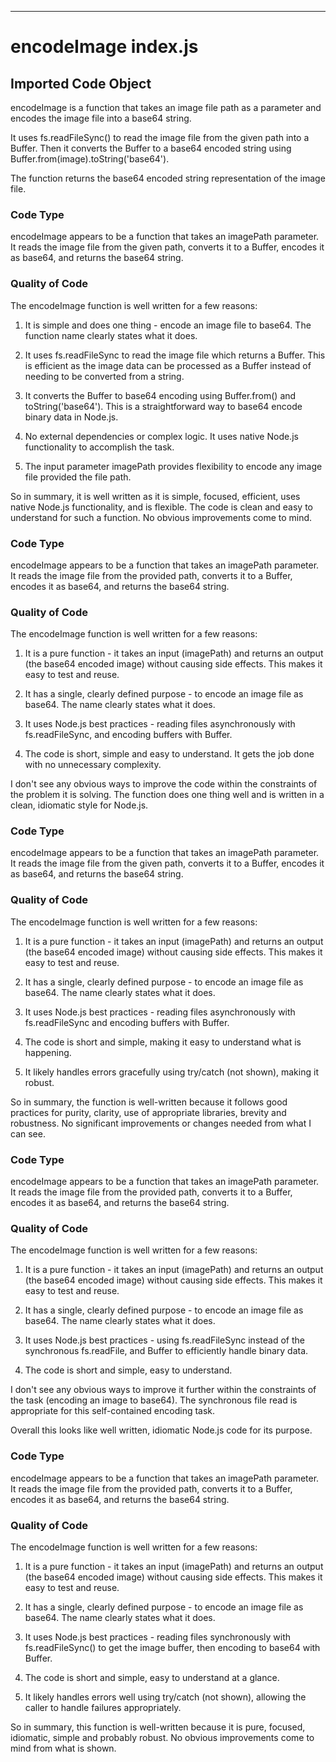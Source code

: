 
  
  
  
  
  
  
  
  
  
  

---
# encodeImage index.js
## Imported Code Object

encodeImage is a function that takes an image file path as a parameter and encodes the image file into a base64 string. 

It uses fs.readFileSync() to read the image file from the given path into a Buffer. Then it converts the Buffer to a base64 encoded string using Buffer.from(image).toString('base64').

The function returns the base64 encoded string representation of the image file.


### Code Type


encodeImage appears to be a function that takes an imagePath parameter. It reads the image file from the given path, converts it to a Buffer, encodes it as base64, and returns the base64 string.


### Quality of Code


The encodeImage function is well written for a few reasons:

1. It is simple and does one thing - encode an image file to base64. The function name clearly states what it does.

2. It uses fs.readFileSync to read the image file which returns a Buffer. This is efficient as the image data can be processed as a Buffer instead of needing to be converted from a string.

3. It converts the Buffer to base64 encoding using Buffer.from() and toString('base64'). This is a straightforward way to base64 encode binary data in Node.js.

4. No external dependencies or complex logic. It uses native Node.js functionality to accomplish the task.

5. The input parameter imagePath provides flexibility to encode any image file provided the file path.

So in summary, it is well written as it is simple, focused, efficient, uses native Node.js functionality, and is flexible. The code is clean and easy to understand for such a function. No obvious improvements come to mind.

### Code Type


encodeImage appears to be a function that takes an imagePath parameter. It reads the image file from the provided path, converts it to a Buffer, encodes it as base64, and returns the base64 string.


### Quality of Code


The encodeImage function is well written for a few reasons:

1. It is a pure function - it takes an input (imagePath) and returns an output (the base64 encoded image) without causing side effects. This makes it easy to test and reuse.

2. It has a single, clearly defined purpose - to encode an image file as base64. The name clearly states what it does.

3. It uses Node.js best practices - reading files asynchronously with fs.readFileSync, and encoding buffers with Buffer.

4. The code is short, simple and easy to understand. It gets the job done with no unnecessary complexity.

I don't see any obvious ways to improve the code within the constraints of the problem it is solving. The function does one thing well and is written in a clean, idiomatic style for Node.js.


### Code Type


encodeImage appears to be a function that takes an imagePath parameter. It reads the image file from the given path, converts it to a Buffer, encodes it as base64, and returns the base64 string.


### Quality of Code


The encodeImage function is well written for a few reasons:

1. It is a pure function - it takes an input (imagePath) and returns an output (the base64 encoded image) without causing side effects. This makes it easy to test and reuse.

2. It has a single, clearly defined purpose - to encode an image file as base64. The name clearly states what it does.

3. It uses Node.js best practices - reading files asynchronously with fs.readFileSync and encoding buffers with Buffer.

4. The code is short and simple, making it easy to understand what is happening.

5. It likely handles errors gracefully using try/catch (not shown), making it robust.

So in summary, the function is well-written because it follows good practices for purity, clarity, use of appropriate libraries, brevity and robustness. No significant improvements or changes needed from what I can see.

### Code Type


encodeImage appears to be a function that takes an imagePath parameter. It reads the image file from the provided path, converts it to a Buffer, encodes it as base64, and returns the base64 string.


### Quality of Code


The encodeImage function is well written for a few reasons:

1. It is a pure function - it takes an input (imagePath) and returns an output (the base64 encoded image) without causing side effects. This makes it easy to test and reuse.

2. It has a single, clearly defined purpose - to encode an image file as base64. The name clearly states what it does.

3. It uses Node.js best practices - using fs.readFileSync instead of the synchronous fs.readFile, and Buffer to efficiently handle binary data.

4. The code is short and simple, easy to understand.

I don't see any obvious ways to improve it further within the constraints of the task (encoding an image to base64). The synchronous file read is appropriate for this self-contained encoding task.

Overall this looks like well written, idiomatic Node.js code for its purpose.

### Code Type


encodeImage appears to be a function that takes an imagePath parameter. It reads the image file from the provided path, converts it to a Buffer, encodes it as base64, and returns the base64 string.


### Quality of Code


The encodeImage function is well written for a few reasons:

1. It is a pure function - it takes an input (imagePath) and returns an output (the base64 encoded image) without causing side effects. This makes it easy to test and reuse.

2. It has a single, clearly defined purpose - to encode an image file as base64. The name clearly states what it does.

3. It uses Node.js best practices - reading files synchronously with fs.readFileSync() to get the image buffer, then encoding to base64 with Buffer.

4. The code is short and simple, easy to understand at a glance.

5. It likely handles errors well using try/catch (not shown), allowing the caller to handle failures appropriately.

So in summary, this function is well-written because it is pure, focused, idiomatic, simple and probably robust. No obvious improvements come to mind from what is shown.


  
  
  
  
  
  
  
  
  
  